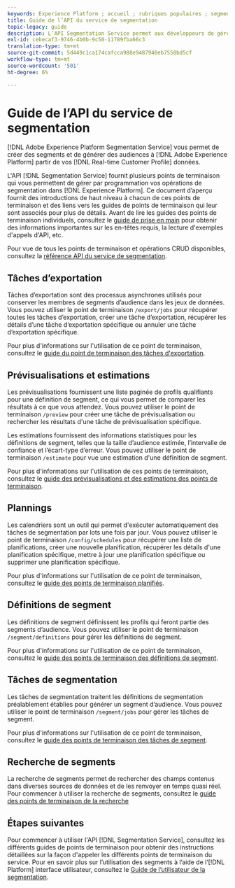 ```yaml
---
keywords: Experience Platform ; accueil ; rubriques populaires ; segmentation ; Segmentation ; Service de segmentation ; API ; api ;
title: Guide de l’API du service de segmentation
topic-legacy: guide
description: L’API Segmentation Service permet aux développeurs de gérer par programmation les opérations de segmentation dans Adobe Experience Platform. Suivez ce guide pour savoir comment effectuer des opérations clés à l’aide de l’API.
exl-id: cebecaf3-9746-4b0b-9c50-11789fba66c3
translation-type: tm+mt
source-git-commit: 5d449c1ca174cafcca988e9487940eb7550bd5cf
workflow-type: tm+mt
source-wordcount: '501'
ht-degree: 6%

---
```


# Guide de l’API du service de segmentation

[!DNL Adobe Experience Platform Segmentation Service] vous permet de créer des segments et de générer des audiences à  [!DNL Adobe Experience Platform] partir de vos  [!DNL Real-time Customer Profile] données.

L&#39;API [!DNL Segmentation Service] fournit plusieurs points de terminaison qui vous permettent de gérer par programmation vos opérations de segmentation dans [!DNL Experience Platform]. Ce document d’aperçu fournit des introductions de haut niveau à chacun de ces points de terminaison et des liens vers les guides de points de terminaison qui leur sont associés pour plus de détails. Avant de lire les guides des points de terminaison individuels, consultez le [guide de prise en main](./getting-started.md) pour obtenir des informations importantes sur les en-têtes requis, la lecture d&#39;exemples d&#39;appels d&#39;API, etc.

Pour vue de tous les points de terminaison et opérations CRUD disponibles, consultez la [référence API du service de segmentation](https://www.adobe.io/apis/experienceplatform/home/api-reference.html#!acpdr/swagger-specs/segmentation.yaml).

## Tâches d’exportation

Tâches d’exportation sont des processus asynchrones utilisés pour conserver les membres de segments d’audience dans les jeux de données. Vous pouvez utiliser le point de terminaison `/export/jobs` pour récupérer toutes les tâches d’exportation, créer une tâche d’exportation, récupérer les détails d’une tâche d’exportation spécifique ou annuler une tâche d’exportation spécifique.

Pour plus d&#39;informations sur l&#39;utilisation de ce point de terminaison, consultez le [guide du point de terminaison des tâches d&#39;exportation](./export-jobs.md).

## Prévisualisations et estimations

Les prévisualisations fournissent une liste paginée de profils qualifiants pour une définition de segment, ce qui vous permet de comparer les résultats à ce que vous attendez. Vous pouvez utiliser le point de terminaison `/preview` pour créer une tâche de prévisualisation ou rechercher les résultats d&#39;une tâche de prévisualisation spécifique.

Les estimations fournissent des informations statistiques pour les définitions de segment, telles que la taille d’audience estimée, l’intervalle de confiance et l’écart-type d’erreur. Vous pouvez utiliser le point de terminaison `/estimate` pour vue une estimation d&#39;une définition de segment.

Pour plus d&#39;informations sur l&#39;utilisation de ces points de terminaison, consultez le [guide des prévisualisations et des estimations des points de terminaison](./previews-and-estimates.md).

## Plannings

Les calendriers sont un outil qui permet d&#39;exécuter automatiquement des tâches de segmentation par lots une fois par jour. Vous pouvez utiliser le point de terminaison `/config/schedules` pour récupérer une liste de planifications, créer une nouvelle planification, récupérer les détails d&#39;une planification spécifique, mettre à jour une planification spécifique ou supprimer une planification spécifique.

Pour plus d&#39;informations sur l&#39;utilisation de ce point de terminaison, consultez le [guide des points de terminaison planifiés](./schedules.md).

## Définitions de segment

Les définitions de segment définissent les profils qui feront partie des segments d’audience. Vous pouvez utiliser le point de terminaison `/segment/definitions` pour gérer les définitions de segment.

Pour plus d&#39;informations sur l&#39;utilisation de ce point de terminaison, consultez le [guide des points de terminaison des définitions de segment](./segment-definitions.md).

## Tâches de segmentation

Les tâches de segmentation traitent les définitions de segmentation préalablement établies pour générer un segment d’audience. Vous pouvez utiliser le point de terminaison `/segment/jobs` pour gérer les tâches de segment.

Pour plus d&#39;informations sur l&#39;utilisation de ce point de terminaison, consultez le [guide des points de terminaison des tâches de segment](./segment-jobs.md).

## Recherche de segments

La recherche de segments permet de rechercher des champs contenus dans diverses sources de données et de les renvoyer en temps quasi réel. Pour commencer à utiliser la recherche de segments, consultez le [guide des points de terminaison de la recherche](segment-search.md)

## Étapes suivantes

Pour commencer à utiliser l&#39;API [!DNL Segmentation Service], consultez les différents guides de points de terminaison pour obtenir des instructions détaillées sur la façon d&#39;appeler les différents points de terminaison du service. Pour en savoir plus sur l’utilisation des segments à l’aide de l’[!DNL Platform] interface utilisateur, consultez le [Guide de l’utilisateur de la segmentation](../ui/overview.md).
